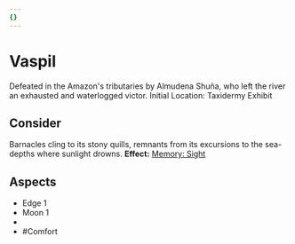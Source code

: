 ```yaml
---
{}
---
```

# Vaspil
Defeated in the Amazon's tributaries by Almudena Shuña, who left the river an exhausted and waterlogged victor.
Initial Location: Taxidermy Exhibit
## Consider
Barnacles cling to its stony quills, remnants from its excursions to the sea-depths where sunlight drowns.
**Effect:** [Memory: Sight](https://uadaf.theevilroot.xyz/rowenarium/elements/mem.sight)
## Aspects
- Edge 1
- Moon 1
- 
- #Comfort